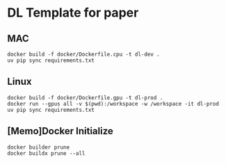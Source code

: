 # DL Template for paper

## MAC
```
docker build -f docker/Dockerfile.cpu -t dl-dev .
uv pip sync requirements.txt
```

## Linux
```
docker build -f docker/Dockerfile.gpu -t dl-prod .
docker run --gpus all -v $(pwd):/workspace -w /workspace -it dl-prod
uv pip sync requirements.txt
```

## [Memo]Docker Initialize
```
docker builder prune
docker buildx prune --all
```